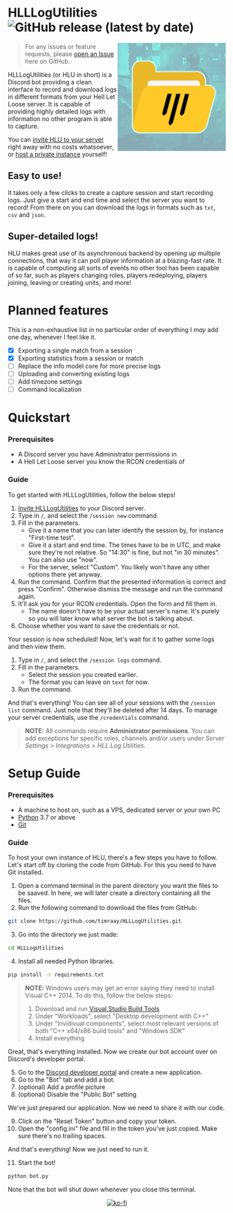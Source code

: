 # HLLLogUtilities ![GitHub release (latest by date)](https://img.shields.io/github/v/release/timraay/HLLLogUtilities)

<img align="right" width="250" height="250" src="icon.png">

> For any issues or feature requests, please [open an Issue](https://github.com/timraay/HLLLogUtilities/issues) here on GitHub.

HLLLogUtilities (or HLU in short) is a Discord bot providing a clean interface to record and download logs in different formats from your Hell Let Loose server. It is capable of providing highly detailed logs with information no other program is able to capture.

You can [invite HLU to your server](https://discord.com/oauth2/authorize?client_id=1033779011005980773&scope=bot+applications.commands&permissions=35840) right away with no costs whatsoever, or [host a private instance](#setup-guide) yourself!

## Easy to use!

It takes only a few clicks to create a capture session and start recording logs. Just give a start and end time and select the server you want to record! From there on you can download the logs in formats such as `txt`, `csv` and `json`.

## Super-detailed logs!

HLU makes great use of its asynchronous backend by opening up multiple connections, that way it can poll player information at a blazing-fast rate. It is capable of computing all sorts of events no other tool has been capable of so far, such as players changing roles, players redeploying, players joining, leaving or creating units, and more!

# Planned features

This is a non-exhaustive list in no particular order of everything I *may* add one day, whenever I feel like it.

- [x] Exporting a single match from a session
- [x] Exporting statistics from a session or match
- [ ] Replace the info model core for more precise logs
- [ ] Uploading and converting existing logs
- [ ] Add timezone settings
- [ ] Command localization

# Quickstart

### Prerequisites
- A Discord server you have Administrator permissions in
- A Hell Let Loose server you know the RCON credentials of

### Guide

To get started with HLLLogUtilities, follow the below steps!

1. [Invite HLLLogUtilities](https://discord.com/oauth2/authorize?client_id=1033779011005980773&scope=bot+applications.commands&permissions=35840) to your Discord server.
2. Type in `/`, and select the `/session new` command.
3. Fill in the parameters.
    - Give it a name that you can later identify the session by, for instance "First-time test".
    - Give it a start and end time. The times have to be in UTC, and make sure they're not relative. So "14:30" is fine, but not "in 30 minutes". You can also use "now".
    - For the server, select "Custom". You likely won't have any other options there yet anyway.
4. Run the command. Confirm that the presented information is correct and press "Confirm". Otherwise dismiss the message and run the command again.
5. It'll ask you for your RCON credentials. Open the form and fill them in. 
    - The name doesn't have to be your actual server's name. It's purely so you will later know what server the bot is talking about.
6. Choose whether you want to save the credentials or not.

Your session is now scheduled! Now, let's wait for it to gather some logs and then view them.

1. Type in `/`, and select the `/session logs` command.
2. Fill in the parameters.
    - Select the session you created earlier.
    - The format you can leave on `text` for now.
3. Run the command.

And that's everything! You can see all of your sessions with the `/session list` command. Just note that they'll be deleted after 14 days. To manage your server credentials, use the `/credentials` command.

> **NOTE:** All commands require **Administrator permissions**. You can add exceptions for specific roles, channels and/or users under *Server Settings > Integrations > HLL Log Utilities*.

# Setup Guide

### Prerequisites
- A machine to host on, such as a VPS, dedicated server or your own PC
- [Python](https://www.python.org/downloads) 3.7 or above
- [Git](https://git-scm.com/downloads)

### Guide

To host your own instance of HLU, there's a few steps you have to follow. Let's start off by cloning the code from GitHub. For this you need to have Git installed.

1. Open a command terminal in the parent directory you want the files to be saaved. In here, we will later create a directory containing all the files.
2. Run the following command to download the files from GitHub:
```sh
git clone https://github.com/timraay/HLLLogUtilities.git
```
3. Go into the directory we just made:
```sh
cd HLLLogUtilities
```
4. Install all needed Python libraries.
```sh
pip install -r requirements.txt
```

> **NOTE:** Windows users may get an error saying they need to install Visual C++ 2014. To do this, follow the below steps:
> 1. Download and run [Visual Studio Build Tools](https://visualstudio.microsoft.com/downloads/#build-tools-for-visual-studio-2022)
> 2. Under "Workloads", select "Desktop development with C++"
> 3. Under "Invidivual components", select most relevant versions of both "C++ x64/x86 build tools" and "Windows SDK"
> 4. Install everything

Great, that's everything installed. Now we create our bot account over on Discord's developer portal.

5. Go to the [Discord developer portal](https://discord.com/developers/applications) and create a new application.
6. Go to the "Bot" tab and add a bot.
7. (optional) Add a profile picture
8. (optional) Disable the "Public Bot" setting

We've just prepared our application. Now we need to share it with our code.

9. Click on the "Reset Token" button and copy your token.
10. Open the "config.ini" file and fill in the token you've just copied. Make sure there's no trailing spaces.

And that's everything! Now we just need to run it.

11. Start the bot!
```sh
python bot.py
```

Note that the bot will shut down whenever you close this terminal.

<div align=center>
    
[![ko-fi](https://ko-fi.com/img/githubbutton_sm.svg)](https://ko-fi.com/abusify)

</div>
